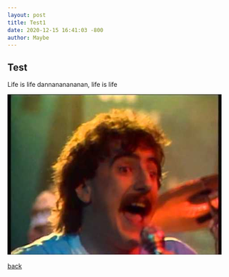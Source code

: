 ```yaml
---
layout: post
title: Test1
date: 2020-12-15 16:41:03 -800
author: Maybe
---
```


## Test

Life is life dannananananan, life is life 

![Opus](/assets/img/hqdefault.jpg)

[back](./)
